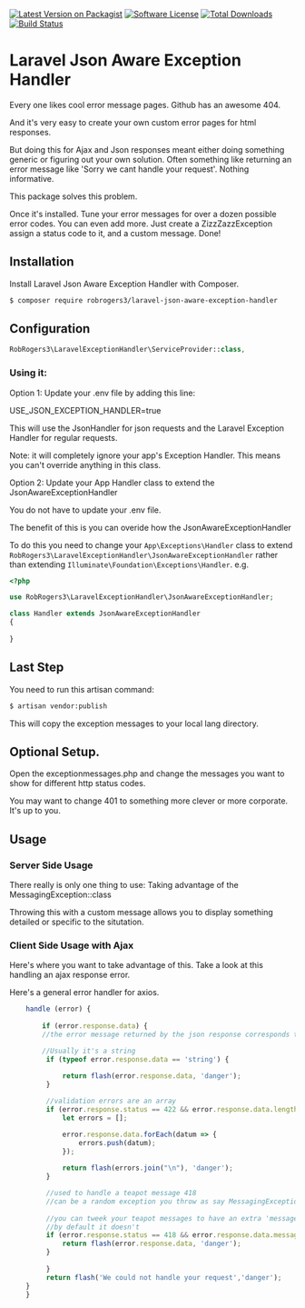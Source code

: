 [![Latest Version on Packagist][ico-version]][link-packagist]
[![Software License][ico-license]](LICENSE.md)
[![Total Downloads][ico-downloads]][link-downloads]
[![Build Status][ico-travis]][link-travis]

# Laravel Json Aware Exception Handler

Every one likes cool error message pages. Github has an awesome 404.

And it's very easy to create your own custom error pages for html responses.

But doing this for Ajax and Json responses meant either doing something generic or figuring out your own solution.
Often something like returning an error message like  'Sorry we cant handle your request'. Nothing informative.

This package solves this problem.

Once it's installed. Tune your error messages for over a dozen possible error codes.
You can even add more. Just create a ZizzZazzException assign a status code to it, and a custom message. Done!

## Installation

Install Laravel Json Aware Exception Handler with Composer.

```bash
$ composer require robrogers3/laravel-json-aware-exception-handler
```

## Configuration 

```php
RobRogers3\LaravelExceptionHandler\ServiceProvider::class,
```

### Using it:

Option 1: Update your .env file by adding this line:

USE_JSON_EXCEPTION_HANDLER=true

This will use the JsonHandler for json requests and the Laravel Exception Handler for regular requests.

Note: it will completely ignore your app's Exception Handler. This means you can't override anything in this class.

Option 2: Update your App Handler class to extend the JsonAwareExceptionHandler

You do not have to update your .env file.

The benefit of this is you can overide how the JsonAwareExceptionHandler

To do this you  need to change your `App\Exceptions\Handler` class to extend `RobRogers3\LaravelExceptionHandler\JsonAwareExceptionHandler` rather than extending `Illuminate\Foundation\Exceptions\Handler`. e.g.

```php
<?php

use RobRogers3\LaravelExceptionHandler\JsonAwareExceptionHandler;

class Handler extends JsonAwareExceptionHandler
{
    
}
```

## Last Step

You need to run this artisan command:

```bash
$ artisan vendor:publish
```
This will copy the exception messages to your local lang directory.


## Optional Setup.

Open the exceptionmessages.php and change the messages you want to show for different http status codes.

You may want to change 401 to something more clever or more corporate. It's up to you.


## Usage

### Server Side Usage

There really is only one thing to use: Taking advantage of the MessagingException::class

Throwing this with a custom message allows you to display something detailed or specific to the situtation.

### Client Side Usage with Ajax

Here's where you want to take advantage of this. Take a look at this handling an ajax response error.

Here's a general error handler for axios.

```javascript
	handle (error) {
	       
	    if (error.response.data) {
	    //the error message returned by the json response corresponds to the error.response.data property

	    //Usually it's a string
		 if (typeof error.response.data == 'string') {
		 
		     return flash(error.response.data, 'danger');
		 }

		 //validation errors are an array
		 if (error.response.status == 422 && error.response.data.length) {
		     let errors = [];

			 error.response.data.forEach(datum => {
			     errors.push(datum);
			 });
		     
		     return flash(errors.join("\n"), 'danger');
		 }

		 //used to handle a teapot message 418
		 //can be a random exception you throw as say MessagingException
		 
		 //you can tweek your teapot messages to have an extra 'message' property. Up to you.
		 //by default it doesn't 
		 if (error.response.status == 418 && error.response.data.message) {
		     return flash(error.response.data, 'danger');
		 }
		 
	     }
	     return flash('We could not handle your request','danger');
	}
    }
```


[ico-version]: https://img.shields.io/packagist/v/robrogers3/laravel-jsonaware-exception-handler.svg?style=flat-square
[ico-license]: https://img.shields.io/badge/license-MIT-brightgreen.svg?style=flat-square
[ico-travis]: https://img.shields.io/travis/robrogers3/laravel-jsonaware-exception-handler/master.svg?style=flat-square
[ico-scrutinizer]: https://img.shields.io/scrutinizer/coverage/g/robrogers3/laraldap-auth.svg?style=flat-square
[ico-code-quality]: https://img.shields.io/scrutinizer/g/robrogers3/laraldap-auth.svg?style=flat-square
[ico-downloads]: https://img.shields.io/packagist/dt/robrogers3/laravel-jsonaware-exception-handler.svg?style=flat-square

[link-packagist]: https://packagist.org/packages/robrogers3/laravel-jsonaware-exception-handler
[link-travis]: https://travis-ci.org/robrogers3/laravel-jsonaware-exception-handler
[link-scrutinizer]: https://scrutinizer-ci.com/g/robrogers3/laradauth/code-structure
[link-code-quality]: https://scrutinizer-ci.com/g/robrogers3/laraldap-auth
[link-downloads]: https://packagist.org/packages/robrogers3/laravel-jsonaware-exception-handler
[link-author]: https://github.com/robrogers3
[link-contributors]: ../../contributors
